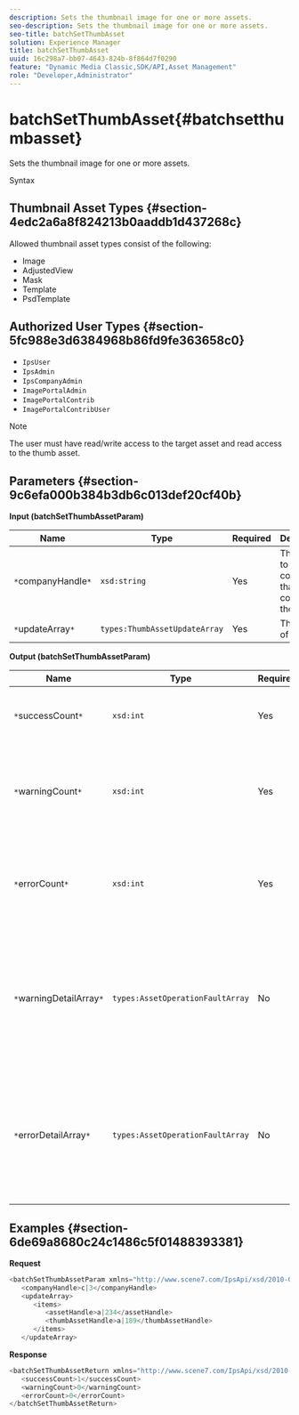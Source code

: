 ```yaml
---
description: Sets the thumbnail image for one or more assets.
seo-description: Sets the thumbnail image for one or more assets.
seo-title: batchSetThumbAsset
solution: Experience Manager
title: batchSetThumbAsset
uuid: 16c298a7-bb07-4643-824b-8f864d7f0290
feature: "Dynamic Media Classic,SDK/API,Asset Management"
role: "Developer,Administrator"
---
```


# batchSetThumbAsset{#batchsetthumbasset}

Sets the thumbnail image for one or more assets.

 Syntax 

## Thumbnail Asset Types {#section-4edc2a6a8f824213b0aaddb1d437268c}

Allowed thumbnail asset types consist of the following:

* Image 
* AdjustedView 
* Mask 
* Template 
* PsdTemplate

## Authorized User Types {#section-5fc988e3d6384968b86fd9fe363658c0}

* `IpsUser` 
* `IpsAdmin` 
* `IpsCompanyAdmin` 
* `ImagePortalAdmin` 
* `ImagePortalContrib` 
* `ImagePortalContribUser`

>[!NOTE]
>
>The user must have read/write access to the target asset and read access to the thumb asset.

## Parameters {#section-9c6efa000b384b3db6c013def20cf40b}

**Input (batchSetThumbAssetParam)** 

|  Name  | Type  | Required  | Description  |
|---|---|---|---|
|  `*`companyHandle`*`  | `xsd:string`  | Yes  | The handle to the company that contains the assets.  |
|  `*`updateArray`*`  | `types:ThumbAssetUpdateArray`  | Yes  | The array of updates.  |

**Output (batchSetThumbAssetParam)** 

|  Name  | Type  | Required  | Description  |
|---|---|---|---|
|  `*`successCount`*`  | `xsd:int`  | Yes  | The number of successfully set thumbnails.  |
|  `*`warningCount`*`  | `xsd:int`  | Yes  | The number of warnings generated when the operation attempted to set the thumbnails.  |
|  `*`errorCount`*`  | `xsd:int`  | Yes  | The number of errors generated when the operation attempted to set the thumbnails.  |
|  `*`warningDetailArray`*`  | `types:AssetOperationFaultArray`  | No  | The array of details associated with the assets that generated warnings when the operation attempted to apply the updates.  |
|  `*`errorDetailArray`*`  | `types:AssetOperationFaultArray`  | No  | The array of details associated with the assets that generated errors when the operation attempted to apply the updates.  |

## Examples {#section-6de69a8680c24c1486c5f01488393381}

**Request** 

```java
<batchSetThumbAssetParam xmlns="http://www.scene7.com/IpsApi/xsd/2010-01-31">
   <companyHandle>c|3</companyHandle>
   <updateArray>
      <items>
         <assetHandle>a|234</assetHandle>
         <thumbAssetHandle>a|189</thumbAssetHandle>
      </items>
   </updateArray>
```

**Response** 

```java
<batchSetThumbAssetReturn xmlns="http://www.scene7.com/IpsApi/xsd/2010-01-31">
   <successCount>1</successCount>
   <warningCount>0</warningCount>
   <errorCount>0</errorCount>
</batchSetThumbAssetReturn>
```


